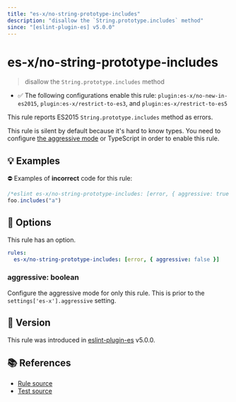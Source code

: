 ```yaml
---
title: "es-x/no-string-prototype-includes"
description: "disallow the `String.prototype.includes` method"
since: "[eslint-plugin-es] v5.0.0"
---
```


# es-x/no-string-prototype-includes
> disallow the `String.prototype.includes` method

- ✅ The following configurations enable this rule: `plugin:es-x/no-new-in-es2015`, `plugin:es-x/restrict-to-es3`, and `plugin:es-x/restrict-to-es5`

This rule reports ES2015 `String.prototype.includes` method as errors.

This rule is silent by default because it's hard to know types. You need to configure [the aggressive mode](../#the-aggressive-mode) or TypeScript in order to enable this rule.

## 💡 Examples

⛔ Examples of **incorrect** code for this rule:

<eslint-playground type="bad">

```js
/*eslint es-x/no-string-prototype-includes: [error, { aggressive: true }] */
foo.includes("a")
```

</eslint-playground>

## 🔧 Options

This rule has an option.

```yml
rules:
  es-x/no-string-prototype-includes: [error, { aggressive: false }]
```

### aggressive: boolean

Configure the aggressive mode for only this rule.
This is prior to the `settings['es-x'].aggressive` setting.

## 🚀 Version

This rule was introduced in [eslint-plugin-es] v5.0.0.

[eslint-plugin-es]: https://github.com/mysticatea/eslint-plugin-es

## 📚 References

- [Rule source](https://github.com/ota-meshi/eslint-plugin-es-x/blob/master/lib/rules/no-string-prototype-includes.js)
- [Test source](https://github.com/ota-meshi/eslint-plugin-es-x/blob/master/tests/lib/rules/no-string-prototype-includes.js)
